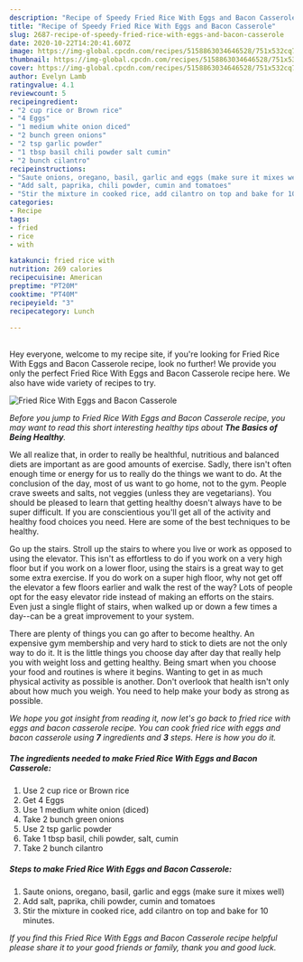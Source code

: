 ```yaml
---
description: "Recipe of Speedy Fried Rice With Eggs and Bacon Casserole"
title: "Recipe of Speedy Fried Rice With Eggs and Bacon Casserole"
slug: 2687-recipe-of-speedy-fried-rice-with-eggs-and-bacon-casserole
date: 2020-10-22T14:20:41.607Z
image: https://img-global.cpcdn.com/recipes/5158863034646528/751x532cq70/fried-rice-with-eggs-and-bacon-casserole-recipe-main-photo.jpg
thumbnail: https://img-global.cpcdn.com/recipes/5158863034646528/751x532cq70/fried-rice-with-eggs-and-bacon-casserole-recipe-main-photo.jpg
cover: https://img-global.cpcdn.com/recipes/5158863034646528/751x532cq70/fried-rice-with-eggs-and-bacon-casserole-recipe-main-photo.jpg
author: Evelyn Lamb
ratingvalue: 4.1
reviewcount: 5
recipeingredient:
- "2 cup rice or Brown rice"
- "4 Eggs"
- "1 medium white onion diced"
- "2 bunch green onions"
- "2 tsp garlic powder"
- "1 tbsp basil chili powder salt cumin"
- "2 bunch cilantro"
recipeinstructions:
- "Saute onions, oregano, basil, garlic and eggs (make sure it mixes well)"
- "Add salt, paprika, chili powder, cumin and tomatoes"
- "Stir the mixture in cooked rice, add cilantro on top and bake for 10 minutes."
categories:
- Recipe
tags:
- fried
- rice
- with

katakunci: fried rice with 
nutrition: 269 calories
recipecuisine: American
preptime: "PT20M"
cooktime: "PT40M"
recipeyield: "3"
recipecategory: Lunch

---
```

<br>
Hey everyone, welcome to my recipe site, if you're looking for Fried Rice With Eggs and Bacon Casserole recipe, look no further! We provide you only the perfect Fried Rice With Eggs and Bacon Casserole recipe here. We also have wide variety of recipes to try.
<br>


![Fried Rice With Eggs and Bacon Casserole](https://img-global.cpcdn.com/recipes/5158863034646528/751x532cq70/fried-rice-with-eggs-and-bacon-casserole-recipe-main-photo.jpg)

<i>Before you jump to Fried Rice With Eggs and Bacon Casserole recipe, you may want to read this short interesting healthy tips about <strong>The Basics of Being Healthy</strong>.</i>

We all realize that, in order to really be healthful, nutritious and balanced diets are important as are good amounts of exercise. Sadly, there isn't often enough time or energy for us to really do the things we want to do. At the conclusion of the day, most of us want to go home, not to the gym. People crave sweets and salts, not veggies (unless they are vegetarians). You should be pleased to learn that getting healthy doesn't always have to be super difficult. If you are conscientious you'll get all of the activity and healthy food choices you need. Here are some of the best techniques to be healthy.

Go up the stairs. Stroll up the stairs to where you live or work as opposed to using the elevator. This isn't as effortless to do if you work on a very high floor but if you work on a lower floor, using the stairs is a great way to get some extra exercise. If you do work on a super high floor, why not get off the elevator a few floors earlier and walk the rest of the way? Lots of people opt for the easy elevator ride instead of making an efforts on the stairs. Even just a single flight of stairs, when walked up or down a few times a day--can be a great improvement to your system. 

There are plenty of things you can go after to become healthy. An expensive gym membership and very hard to stick to diets are not the only way to do it. It is the little things you choose day after day that really help you with weight loss and getting healthy. Being smart when you choose your food and routines is where it begins. Wanting to get in as much physical activity as possible is another. Don't overlook that health isn't only about how much you weigh. You need to help make your body as strong as possible. 


<i>We hope you got insight from reading it, now let's go back to fried rice with eggs and bacon casserole recipe. You can cook fried rice with eggs and bacon casserole using <strong>7</strong> ingredients and <strong>3</strong> steps. Here is how you do it.
</i>

##### The ingredients needed to make Fried Rice With Eggs and Bacon Casserole:

1. Use 2 cup rice or Brown rice
1. Get 4 Eggs
1. Use 1 medium white onion (diced)
1. Take 2 bunch green onions
1. Use 2 tsp garlic powder
1. Take 1 tbsp basil, chili powder, salt, cumin
1. Take 2 bunch cilantro


##### Steps to make Fried Rice With Eggs and Bacon Casserole:

1. Saute onions, oregano, basil, garlic and eggs (make sure it mixes well)
1. Add salt, paprika, chili powder, cumin and tomatoes
1. Stir the mixture in cooked rice, add cilantro on top and bake for 10 minutes.


<i>If you find this Fried Rice With Eggs and Bacon Casserole recipe helpful please share it to your good friends or family, thank you and good luck.</i>

